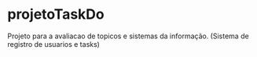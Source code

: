 # projetoTaskDo
Projeto para a avaliacao de topicos e sistemas da informação. (Sistema de registro de usuarios e tasks)
